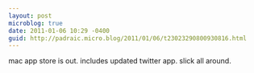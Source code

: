 ```yaml
---
layout: post
microblog: true
date: 2011-01-06 10:29 -0400
guid: http://padraic.micro.blog/2011/01/06/t23023290800930816.html
---
```

mac app store is out. includes updated twitter app. slick all around.
